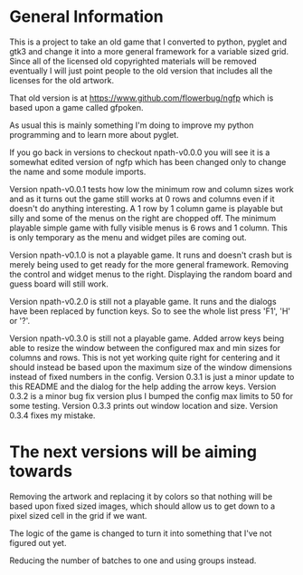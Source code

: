 # General Information

  This is a project to take an old game that I converted to python, pyglet and gtk3 and change it into a more general framework for a variable sized grid.  Since all of the licensed old copyrighted materials will be removed eventually I will just point people to the old version that includes all the licenses for the old artwork.

  That old version is at https://www.github.com/flowerbug/ngfp which is based upon a game called gfpoken.

  As usual this is mainly something I'm doing to improve my python programming and to learn more about pyglet.

  If you go back in versions to checkout npath-v0.0.0 you will see it is a somewhat edited version of ngfp which has been changed only to change the name and some module imports.

  Version npath-v0.0.1 tests how low the minimum row and column sizes work and as it turns out the game still works at 0 rows and columns even if it doesn't do anything interesting.  A 1 row by 1 column game is playable but silly and some of the menus on the right are chopped off.  The minimum playable simple game with fully visible menus is 6 rows and 1 column.  This is only temporary as the menu and widget piles are coming out.

  Version npath-v0.1.0 is not a playable game.  It runs and doesn't crash but is merely being used to get ready for the more general framework.  Removing the control and widget menus to the right.  Displaying the random board and guess board will still work.

  Version npath-v0.2.0 is still not a playable game.  It runs and the dialogs have been replaced by function keys.  So to see the whole list press 'F1', 'H' or '?'.

  Version npath-v0.3.0 is still not a playable game.  Added arrow keys being able to resize the window between the configured max and min sizes for columns and rows.  This is not yet working quite right for centering and it should instead be based upon the maximum size of the window dimensions instead of fixed numbers in the config.  Version 0.3.1 is just a minor update to this README and the dialog for the help adding the arrow keys.  Version 0.3.2 is a minor bug fix version plus I bumped the config max limits to 50 for some testing.  Version 0.3.3 prints out window location and size.  Version 0.3.4 fixes my mistake.


# The next versions will be aiming towards

  Removing the artwork and replacing it by colors so that nothing will be based upon fixed sized images, which should allow us to get down to a pixel sized cell in the grid if we want.

  The logic of the game is changed to turn it into something that I've not figured out yet.

  Reducing the number of batches to one and using groups instead.
